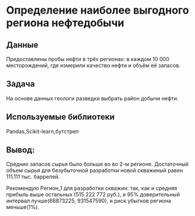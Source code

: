# Определение наиболее выгодного региона нефтедобычи


## Данные

Предоставлены пробы нефти в трёх регионах: в каждом 10 000 месторождений, где измерили качество нефти и объём её запасов.
## Задача

На основе данных геологи разведки выбрать район добычи нефти.

## Используемые библиотеки
Pandas,Scikit-learn,бутстреп

## Вывод:
Средних запасов сырья было больше во во 2-м регионе. Достаточный объем сырья для безубыточной разработки новой скважиный равен 111.111 тыс. баррелей. 

Рекомендую Регион_1 для разработки скважин: так, как и средняя прибыль выше остальных (515 222 772 руб.), и 95% доверительный интервал лучше(68873225, 931547590), и риск убытков региона меньше(1%).

